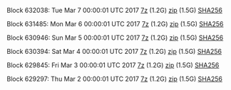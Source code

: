 Block 632038: Tue Mar  7 00:00:01 UTC 2017 [7z](https://transfer.sh/15fSaE/bootstrap.dat.20170307.7z) (1.2G) [zip](https://transfer.sh/R1uP7/bootstrap.dat.20170307.zip) (1.5G) [SHA256](https://transfer.sh/13QiT2/sha256.txt)

Block 631485: Mon Mar  6 00:00:01 UTC 2017 [7z](https://transfer.sh/eFB4s/bootstrap.dat.20170306.7z) (1.2G) [zip](https://transfer.sh/U2tfZ/bootstrap.dat.20170306.zip) (1.5G) [SHA256](https://transfer.sh/WWwWi/sha256.txt)

Block 630946: Sun Mar  5 00:00:01 UTC 2017 [7z](https://transfer.sh/129uqS/bootstrap.dat.20170305.7z) (1.2G) [zip](https://transfer.sh/7lCaG/bootstrap.dat.20170305.zip) (1.5G) [SHA256](https://transfer.sh/CcBbc/sha256.txt)

Block 630394: Sat Mar  4 00:00:01 UTC 2017 [7z](https://transfer.sh/hW7L1/bootstrap.dat.20170304.7z) (1.2G) [zip](https://transfer.sh/15NKZK/bootstrap.dat.20170304.zip) (1.5G) [SHA256](https://transfer.sh/oGJ5x/sha256.txt)

Block 629845: Fri Mar  3 00:00:01 UTC 2017 [7z](https://transfer.sh/sWa1p/bootstrap.dat.20170303.7z) (1.2G) [zip](https://transfer.sh/103rFE/bootstrap.dat.20170303.zip) (1.5G) [SHA256](https://transfer.sh/aGrvO/sha256.txt)

Block 629297: Thu Mar  2 00:00:01 UTC 2017 [7z](https://transfer.sh/Kexre/bootstrap.dat.20170302.7z) (1.2G) [zip](https://transfer.sh/GWzaa/bootstrap.dat.20170302.zip) (1.5G) [SHA256](https://transfer.sh/Fo3fr/sha256.txt)
